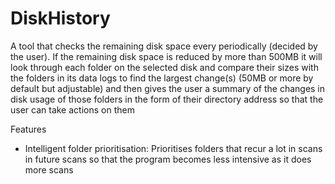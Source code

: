# DiskHistory
A tool that checks the remaining disk space every periodically (decided by the user). If the remaining disk space is reduced by more than 500MB it will look through each folder on the selected disk and compare their sizes with the folders in its data logs to find the largest change(s) (50MB or more by default but adjustable) and then gives the user a summary of the changes in disk usage of those folders in the form of their directory address so that the user can take actions on them

Features
- Intelligent folder prioritisation: Prioritises folders that  recur a lot in scans in future scans so that the program becomes less intensive as it does more scans
